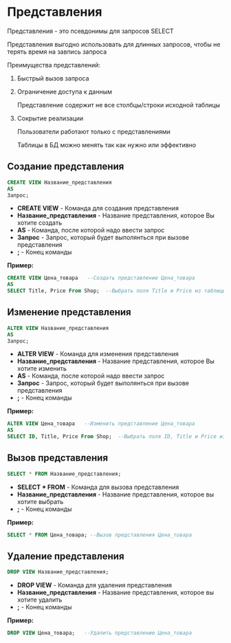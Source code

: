 # Представления
Представления - это псевдонимы для запросов SELECT

Представления выгодно использовать для длинных запросов, чтобы не терять время на завпись запроса

Преимущества представлений:
1. Быстрый вызов запроса
2. Ограничение доступа к данным
	
	Представление содержит не все столбцы/строки исходной таблицы
3. Сокрытие реализации
	
	Пользователи работают только с представлениями
	
	Таблицы в БД можно менять так как нужно или эффективно

## Создание представления
```SQL
CREATE VIEW Название_представления
AS
Запрос;
```

* **CREATE VIEW** - Команда для создания представления
* **Название_представления** - Название представления, которое Вы хотите создать
* **AS** - Команда, после которой надо ввести запрос
* **Запрос** - Запрос, который будет выполянться при вызове представления
* **;** - Конец команды

**Пример:**

```SQL
CREATE VIEW Цена_товара   --Создать представление Цена_товара
AS
SELECT Title, Price From Shop;  --Выбрать поля Title и Price из таблицы Shop
```

## Изменение представления
```SQL
ALTER VIEW Название_представления
AS
Запрос;
```

* **ALTER VIEW** - Команда для изменения представления
* **Название_представления** - Название представления, которое Вы хотите изменить
* **AS** - Команда, после которой надо ввести запрос
* **Запрос** - Запрос, который будет выполянться при вызове представления
* **;** - Конец команды

**Пример:**

```SQL
ALTER VIEW Цена_товара   --Изменить представление Цена_товара
AS
SELECT ID, Title, Price From Shop;  --Выбрать поля ID, Title и Price из таблицы Shop
```

## Вызов представления
```SQL
SELECT * FROM Название_представления;
```

* **SELECT * FROM** - Команда для вызова представления
* **Название_представления** - Название представления, которое вы хотите выбрать
* **;** - Конец команды

**Пример:**

```SQL
SELECT * FROM Цена_товара; --Вызов представления Цена_товара
```

## Удаление представления
```SQL
DROP VIEW Название_представления;
```

* **DROP VIEW** - Команда для удаления представления
* **Название_представления** - Название представления, которое вы хотите удалить
* **;** - Конец команды

**Пример:**

```SQL
DROP VIEW Цена_товара;   --Удалить представление Цена_товара
```